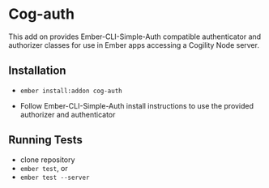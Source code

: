 # Cog-auth

This add on provides Ember-CLI-Simple-Auth compatible
authenticator and authorizer classes for use in Ember apps
accessing a Cogility Node server.

## Installation

* `ember install:addon cog-auth`

* Follow Ember-CLI-Simple-Auth install instructions to use the provided authorizer and authenticator

## Running Tests

* clone repository
* `ember test`, or
* `ember test --server`
